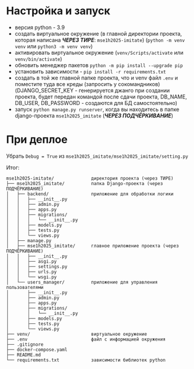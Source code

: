 # Настройка и запуск

- версия python - 3.9
- создать виртуальное окружение (в главной директории проекта, которая написана ***ЧЕРЕЗ ТИРЕ***: `mse1h2025-imitate`) (`python -m venv venv` или `python3 -m venv venv`)
- активировать виртуальное окружение (`venv/Scripts/activate` или `venv/bin/activate`)
- обновить менеджер пакетов `python -m pip install --upgrade pip`
- установить зависимости - `pip install -r requirements.txt`
- создать в той же главной папке проекта, что и venv файл `.env` и поместите туда все креды (запросить у сокомандников) (DJANGO_SECRET_KEY - генерируется джанго при создании проекта, будет передан командой после сдачи проекта, DB_NAME, DB_USER, DB_PASSWORD - создаются для БД самостоятельно)
- запуск `python manage.py runserver`, когда вы находитесь в папке django-проекта `mse1h2025_imitate` (***ЧЕРЕЗ ПОДЧЁРКИВАНИЕ***)

# При деплое  
Убрать `Debug = True` из `mse1h2025_imitate/mse1h2025_imitate/setting.py`


Итог:

```
mse1h2025-imitate/              директория проекта (через ТИРЕ)
├── mse1h2025_imitate/          папка Django-проекта (через ПОДЧЁРКИВАНИЕ)
│   ├── backend/                приложение для обработки логики
│   │   ├── __init__.py
│   │   ├── admin.py
│   │   ├── apps.py
│   │   ├── migrations/
│   │   │   └── __init__.py
│   │   ├── models.py
│   │   ├── tests.py
│   │   └── views.py
│   ├── manage.py
│   ├── mse1h2025_imitate/      главное приложение проекта (через ПОДЧЁРКИВАНИЕ)
│   │   ├── __init__.py
│   │   ├── asgi.py
│   │   ├── settings.py
│   │   ├── urls.py
│   │   └── wsgi.py
│   └── users_manager/          приложение для управления пользователями
│       ├── __init__.py
│       ├── admin.py
│       ├── apps.py
│       ├── migrations/
│       │   └── __init__.py
│       ├── models.py
│       ├── tests.py
│       └── views.py
├── venv/                       виртуальное окружение
├── .env                        файл с информацией окружения
├── .gitignore
├── docker-compose.yaml
├── README.md
└── requirements.txt            зависимости библиотек python
```
